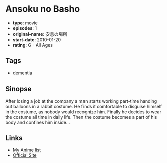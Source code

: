 # Ansoku no Basho

-   **type**: movie
-   **episodes**: 1
-   **original-name**: 安息の場所
-   **start-date**: 2010-01-20
-   **rating**: G - All Ages

## Tags

-   dementia

## Sinopse

After losing a job at the company a man starts working part-time handing out balloons in a rabbit costume. He finds it comfortable to disguise himself in the costume, as nobody would recognize him. Finally he decides to wear the costume all time in daily life. Then the costume becomes a part of his body and confines him inside…

## Links

-   [My Anime list](https://myanimelist.net/anime/48312/Ansoku_no_Basho)
-   [Official Site](http://angle-llc.co.jp/all/ansokunobasyo.html)
